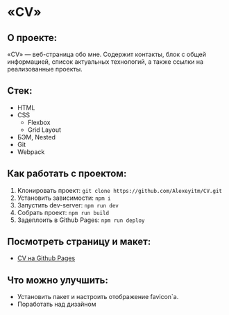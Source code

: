 # «CV»

## О проекте:

«CV» — веб-страница обо мне. Содержит контакты, блок с общей информацией, список актуальных технологий, а также ссылки на реализованные проекты.

## Стек:

* HTML
* CSS
    * Flexbox
    * Grid Layout
* БЭМ, Nested
* Git
* Webpack

## Как работать с проектом:

1. Клонировать проект:
   `git clone https://github.com/Alexeyitm/CV.git`
2. Установить зависимости:
   `npm i`
3. Запустить dev-server:
   `npm run dev`
4. Собрать проект:
   `npm run build`
5. Задеплоить в Github Pages:
   `npm run deploy`

## Посмотреть страницу и макет:

* [CV на Github Pages](https://alexeyitm.github.io/CV/)

## Что можно улучшить:

* Установить пакет и настроить отображение favicon`а.
* Поработать над дизайном